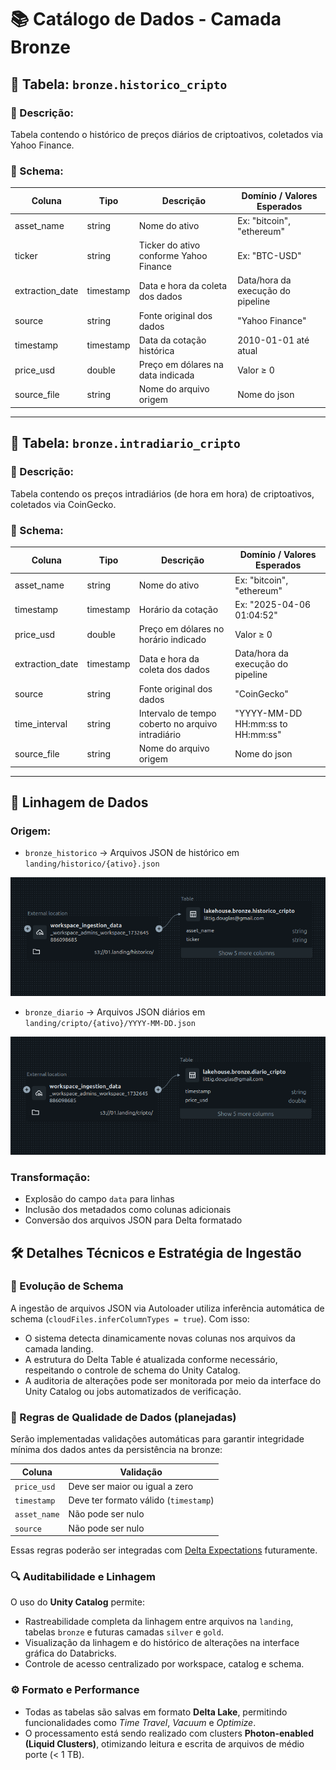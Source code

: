 # 📚 Catálogo de Dados - Camada Bronze

## 📁 Tabela: `bronze.historico_cripto`

### 📄 Descrição:
Tabela contendo o histórico de preços diários de criptoativos, coletados via Yahoo Finance.

### 🧩 Schema:
| Coluna          | Tipo        | Descrição                              | Domínio / Valores Esperados                |
|-----------------|-------------|----------------------------------------|--------------------------------------------|
| asset_name      | string      | Nome do ativo                          | Ex: "bitcoin", "ethereum"                  |
| ticker          | string      | Ticker do ativo conforme Yahoo Finance | Ex: "BTC-USD"                              |
| extraction_date | timestamp   | Data e hora da coleta dos dados        | Data/hora da execução do pipeline          |
| source          | string      | Fonte original dos dados               | "Yahoo Finance"                            |
| timestamp       | timestamp   | Data da cotação histórica              | 2010-01-01 até atual                       |
| price_usd       | double      | Preço em dólares na data indicada      | Valor ≥ 0                                  |
| source_file     | string      | Nome do arquivo origem                 | Nome do json                               |

---

## 📁 Tabela: `bronze.intradiario_cripto`

### 📄 Descrição:
Tabela contendo os preços intradiários (de hora em hora) de criptoativos, coletados via CoinGecko.

### 🧩 Schema:
| Coluna          | Tipo       | Descrição                                         | Domínio / Valores Esperados                |
|-----------------|------------|---------------------------------------------------|--------------------------------------------|
| asset_name      | string     | Nome do ativo                                     | Ex: "bitcoin", "ethereum"                  |
| timestamp       | timestamp  | Horário da cotação                                | Ex: "2025-04-06 01:04:52"                  |
| price_usd       | double     | Preço em dólares no horário indicado              | Valor ≥ 0                                  |
| extraction_date | timestamp  | Data e hora da coleta dos dados                   | Data/hora da execução do pipeline          |
| source          | string     | Fonte original dos dados                          | "CoinGecko"                                |
| time_interval   | string     | Intervalo de tempo coberto no arquivo intradiário | "YYYY-MM-DD HH:mm:ss to HH:mm:ss"          |
| source_file     | string     | Nome do arquivo origem                            | Nome do json                               |

---

## 🔗 Linhagem de Dados

### Origem:
- `bronze_historico` → Arquivos JSON de histórico em `landing/historico/{ativo}.json`

![Linhagem JSON para Bronze - Histórico](https://github.com/douglas-engenheirodedados/mvpEngDadosPosPuc/blob/5809fb9c527efb68481f8ccdb4fb7b5a15127c4d/docs/images/linhagem-json-bronze-historico.png?raw=true)

- `bronze_diario` → Arquivos JSON diários em `landing/cripto/{ativo}/YYYY-MM-DD.json`

![Linhagem JSON para Bronze - Diário](https://github.com/douglas-engenheirodedados/mvpEngDadosPosPuc/blob/5809fb9c527efb68481f8ccdb4fb7b5a15127c4d/docs/images/linhagem-json-bronze-diario.png?raw=true)

### Transformação:
- Explosão do campo `data` para linhas
- Inclusão dos metadados como colunas adicionais
- Conversão dos arquivos JSON para Delta formatado

## 🛠️ Detalhes Técnicos e Estratégia de Ingestão

### 🔄 Evolução de Schema
A ingestão de arquivos JSON via Autoloader utiliza inferência automática de schema (`cloudFiles.inferColumnTypes = true`). Com isso:

- O sistema detecta dinamicamente novas colunas nos arquivos da camada landing.
- A estrutura do Delta Table é atualizada conforme necessário, respeitando o controle de schema do Unity Catalog.
- A auditoria de alterações pode ser monitorada por meio da interface do Unity Catalog ou jobs automatizados de verificação.

### 🧪 Regras de Qualidade de Dados (planejadas)
Serão implementadas validações automáticas para garantir integridade mínima dos dados antes da persistência na bronze:

| Coluna         | Validação                               |
|----------------|------------------------------------------|
| `price_usd`    | Deve ser maior ou igual a zero           |
| `timestamp`    | Deve ter formato válido (`timestamp`)    |
| `asset_name`   | Não pode ser nulo                        |
| `source`       | Não pode ser nulo                        |

Essas regras poderão ser integradas com [Delta Expectations](https://docs.databricks.com/en/delta-live-tables/expectations.html) futuramente.

### 🔍 Auditabilidade e Linhagem
O uso do **Unity Catalog** permite:

- Rastreabilidade completa da linhagem entre arquivos na `landing`, tabelas `bronze` e futuras camadas `silver` e `gold`.
- Visualização da linhagem e do histórico de alterações na interface gráfica do Databricks.
- Controle de acesso centralizado por workspace, catalog e schema.

### ⚙️ Formato e Performance
- Todas as tabelas são salvas em formato **Delta Lake**, permitindo funcionalidades como *Time Travel*, *Vacuum* e *Optimize*.
- O processamento está sendo realizado com clusters **Photon-enabled (Liquid Clusters)**, otimizando leitura e escrita de arquivos de médio porte (< 1 TB).

